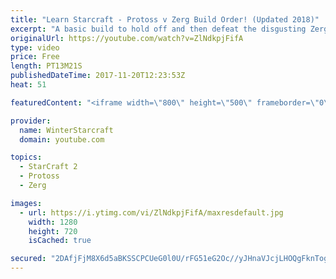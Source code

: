 ```yaml
---
title: "Learn Starcraft - Protoss v Zerg Build Order! (Updated 2018)"
excerpt: "A basic build to hold off and then defeat the disgusting Zerg! Meant for lower level players who have little direction, not for high level players looking for the dankest meta :) -- Watch live at https://www.twitch.tv/wintergaming"
originalUrl: https://youtube.com/watch?v=ZlNdkpjFifA
type: video
price: Free
length: PT13M21S
publishedDateTime: 2017-11-20T12:23:53Z
heat: 51

featuredContent: "<iframe width=\"800\" height=\"500\" frameborder=\"0\" src=\"https://www.youtube.com/embed/ZlNdkpjFifA\" allow=\"accelerometer; autoplay; encrypted-media; gyroscope; picture-in-picture\" allowfullscreen></iframe>"

provider:
  name: WinterStarcraft
  domain: youtube.com

topics:
  - StarCraft 2
  - Protoss
  - Zerg

images:
  - url: https://i.ytimg.com/vi/ZlNdkpjFifA/maxresdefault.jpg
    width: 1280
    height: 720
    isCached: true

secured: "2DAfjFjM8X6d5aBKSSCPCUeG0l0U/rFG51eG2Oc//yJHnaVJcjLHOQgFknTog+lYqKN1qMkriMxRhXVSbOFUWXHGZ9aQQgfYGifZJENDdI9Feyno/HncpfHh2Vb0CUoEd5RorbNEq4kYLi6Bmqxyn7S5OvtDdjf5KiZl2UH2/uqTA3q3Ry/+FJrNZL1SFdqPR/2KdVe4DaI81w5HJCd7sMVud9fz4lIXrnDNvNqCSqfRoqbJuE2uCuRRt8m9DTYdydg1nnkmiVN/Qar1beYxmkw9H36R5ql83uVo88Ks5xCNJZ+0/4Fk/vDc4qaT0mlLyf0uSksEyF2C3iw/ZbVnQlQ27UfrkqFbqFjLrqj234KD/OExcRPZsaCqkbN8i36CeX3XS3ZJAqF+rWga/GhnBE0oifwO/YyWvfknnjMkCw4=;M+1D6rsmah48Q6ieeRCX8A=="
---
```


